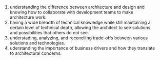 1.  understanding the difference between architecture and design and knowing how to collaborate with development teams to make architecture work.
2. having a wide breadth of technical knowledge while still maintaining a certain level of technical depth, allowing the architect to see solutions and possibilities that others do not see.
3. understading, analyzing, and reconciling trade-offs between various solutions and technologies.
4. uderstanding the importance of business drivers and how they translate to architectural concerns.
